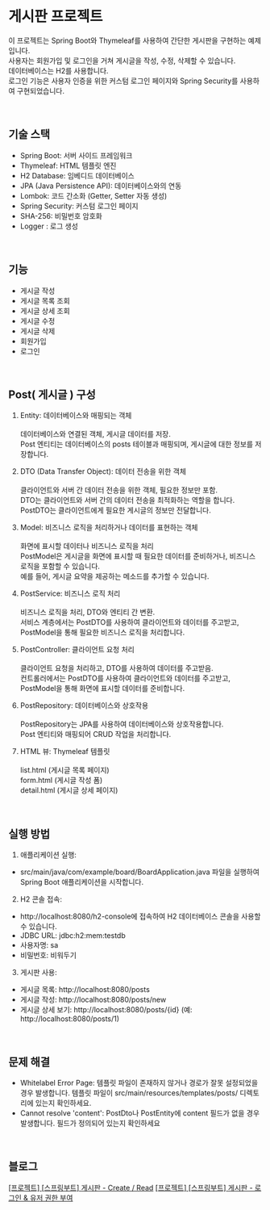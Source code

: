 # 게시판 프로젝트

이 프로젝트는 Spring Boot와 Thymeleaf를 사용하여 간단한 게시판을 구현하는 예제입니다.<br/>
사용자는 회원가입 및 로그인을 거쳐 게시글을 작성, 수정, 삭제할 수 있습니다.<br/>
데이터베이스는 H2를 사용합니다.<br/>
로그인 기능은 사용자 인증을 위한 커스텀 로그인 페이지와 Spring Security를 사용하여 구현되었습니다.

<br/>

## 기술 스택

* Spring Boot: 서버 사이드 프레임워크
* Thymeleaf: HTML 템플릿 엔진
* H2 Database: 임베디드 데이터베이스
* JPA (Java Persistence API): 데이터베이스와의 연동
* Lombok: 코드 간소화 (Getter, Setter 자동 생성)
* Spring Security: 커스텀 로그인 페이지
* SHA-256: 비밀번호 암호화
* Logger : 로그 생성

<br/>

## 기능

* 게시글 작성
* 게시글 목록 조회
* 게시글 상세 조회
* 게시글 수정
* 게시글 삭제
* 회원가입
* 로그인

<br/>

## Post( 게시글 ) 구성

1. Entity: 데이터베이스와 매핑되는 객체<br/><br/>
   데이터베이스와 연결된 객체, 게시글 데이터를 저장.<br/>
   Post 엔티티는 데이터베이스의 posts 테이블과 매핑되며, 게시글에 대한 정보를 저장합니다.


2. DTO (Data Transfer Object): 데이터 전송을 위한 객체<br/><br/>
   클라이언트와 서버 간 데이터 전송을 위한 객체, 필요한 정보만 포함.<br/>
   DTO는 클라이언트와 서버 간의 데이터 전송을 최적화하는 역할을 합니다.<br/> PostDTO는 클라이언트에게 필요한 게시글의 정보만 전달합니다.


3. Model: 비즈니스 로직을 처리하거나 데이터를 표현하는 객체<br/><br/>
   화면에 표시할 데이터나 비즈니스 로직을 처리<br/>
   PostModel은 게시글을 화면에 표시할 때 필요한 데이터를 준비하거나, 비즈니스 로직을 포함할 수 있습니다.<br/> 예를 들어, 게시글 요약을 제공하는 메소드를 추가할 수 있습니다.


4. PostService: 비즈니스 로직 처리<br/><br/>
   비즈니스 로직을 처리, DTO와 엔티티 간 변환.<br/>
   서비스 계층에서는 PostDTO를 사용하여 클라이언트와 데이터를 주고받고,<br/>PostModel을 통해 필요한 비즈니스 로직을 처리합니다.


5. PostController: 클라이언트 요청 처리<br/><br/>
   클라이언트 요청을 처리하고, DTO를 사용하여 데이터를 주고받음.<br/>
   컨트롤러에서는 PostDTO를 사용하여 클라이언트와 데이터를 주고받고,<br/> PostModel을 통해 화면에 표시할 데이터를 준비합니다.


6. PostRepository: 데이터베이스와 상호작용<br/><br/>
   PostRepository는 JPA를 사용하여 데이터베이스와 상호작용합니다.<br/> Post 엔티티와 매핑되어 CRUD 작업을 처리합니다.


7. HTML 뷰: Thymeleaf 템플릿<br/><br/>
   list.html (게시글 목록 페이지)<br/>
   form.html (게시글 작성 폼)<br/>
   detail.html (게시글 상세 페이지)

<br/>

## 실행 방법

1. 애플리케이션 실행:

* src/main/java/com/example/board/BoardApplication.java 파일을 실행하여 Spring Boot 애플리케이션을 시작합니다.

2. H2 콘솔 접속:

* http://localhost:8080/h2-console에 접속하여 H2 데이터베이스 콘솔을 사용할 수 있습니다.
* JDBC URL: jdbc:h2:mem:testdb
* 사용자명: sa
* 비밀번호: 비워두기

3. 게시판 사용:

* 게시글 목록: http://localhost:8080/posts
* 게시글 작성: http://localhost:8080/posts/new
* 게시글 상세 보기: http://localhost:8080/posts/{id} (예: http://localhost:8080/posts/1)

<br/>

## 문제 해결

* Whitelabel Error Page: 템플릿 파일이 존재하지 않거나 경로가 잘못 설정되었을 경우 발생합니다. 템플릿 파일이 src/main/resources/templates/posts/ 디렉토리에 있는지
  확인하세요.
* Cannot resolve 'content': PostDto나 PostEntity에 content 필드가 없을 경우 발생합니다. 필드가 정의되어 있는지 확인하세요

<br/>

## 블로그

[[프로젝트] [스프링부트] 게시판 - Create / Read](https://velog.io/@cock321/%ED%94%84%EB%A1%9C%EC%A0%9D%ED%8A%B8-%EC%8A%A4%ED%94%84%EB%A7%81%EB%B6%80%ED%8A%B8-%EA%B2%8C%EC%8B%9C%ED%8C%90)
[[프로젝트] [스프링부트] 게시판 - 로그인 & 유저 권한 부여](https://velog.io/@cock321/%ED%94%84%EB%A1%9C%EC%A0%9D%ED%8A%B8-%EC%8A%A4%ED%94%84%EB%A7%81%EB%B6%80%ED%8A%B8-%EA%B2%8C%EC%8B%9C%ED%8C%90-Create-Read)